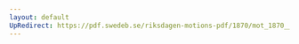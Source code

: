```yaml
---
layout: default
UpRedirect: https://pdf.swedeb.se/riksdagen-motions-pdf/1870/mot_1870__ak__00116/mot_1870__ak__00116_001.pdf
---
```


